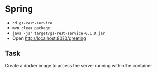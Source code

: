 # Spring

* `cd gs-rest-service`
* `mvn clean package`
* `java -jar target/gs-rest-service-0.1.0.jar`
* Open [http://localhost:8080/greeting](http://localhost:8080/greeting)

## Task

Create a docker image to access the server running within the container
